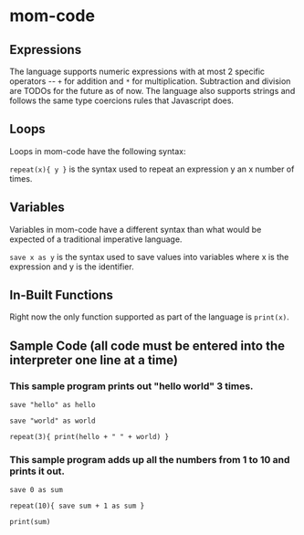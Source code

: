 # mom-code
## Expressions
The language supports numeric expressions with at most 2 specific operators -- `+` for addition and `*` for multiplication. Subtraction and division are TODOs for the future as of now. The language also supports strings and follows the same type coercions rules that Javascript does.

## Loops
Loops in mom-code have the following syntax: 

`repeat(x){ y }` is the syntax used to repeat an expression y an x number of times.

## Variables
Variables in mom-code have a different syntax than what would be expected of a traditional imperative language.

`save x as y` is the syntax used to save values into variables where x is the expression and y is the identifier.

## In-Built Functions
Right now the only function supported as part of the language is `print(x)`. 

## Sample Code (all code must be entered into the interpreter one line at a time)

### This sample program prints out "hello world" 3 times.

```
save "hello" as hello

save "world" as world

repeat(3){ print(hello + " " + world) }
```

### This sample program adds up all the numbers from 1 to 10 and prints it out.

```
save 0 as sum

repeat(10){ save sum + 1 as sum }

print(sum)
```
